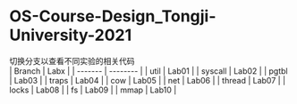 # OS-Course-Design_Tongji-University-2021
切换分支以查看不同实验的相关代码<br>
| Branch  |   Labx   |
| ------- | -------- |
| util    | Lab01    |
| syscall | Lab02    |
| pgtbl   | Lab03    |
| traps   | Lab04    |
| cow     | Lab05    |
| net     | Lab06    |
| thread  | Lab07    |
| locks   | Lab08    |
| fs      | Lab09    |
| mmap    | Lab10    |
